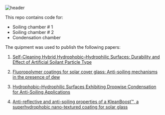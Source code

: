 ![header](https://capsule-render.vercel.app/api?type=waving&color=gradient&width=1000&height=200&section=header&text=Hydrophobic%20Glass%20Studies&fontSize=30&fontColor=black)

<!-- header is made with: https://github.com/kyechan99/capsule-render -->

This repo contains code for:

* Soiling chamber # 1
* Soiling chamber # 2
* Condensation chamber 

The quipment was used to publish the following papers:

1. [Self-Cleaning Hybrid Hydrophobic–Hydrophilic Surfaces: Durability and Effect of Artificial Soilant Particle Type](https://doi.org/10.1109/JPHOTOV.2019.2955559)

2. [Fluoropolymer coatings for solar cover glass: Anti-soiling mechanisms in the presence of dew](https://doi.org/10.1016/j.solmat.2019.110281)

3. [Hydrophobic–Hydrophilic Surfaces Exhibiting Dropwise Condensation for Anti-Soiling Applications](https://doi.org/10.1109/JPHOTOV.2018.2882636)

4. [Anti-reflective and anti-soiling properties of a KleanBoost™, a superhydrophobic nano-textured coating for solar glass](https://doi.org/10.1109/PVSC.2017.8366777)